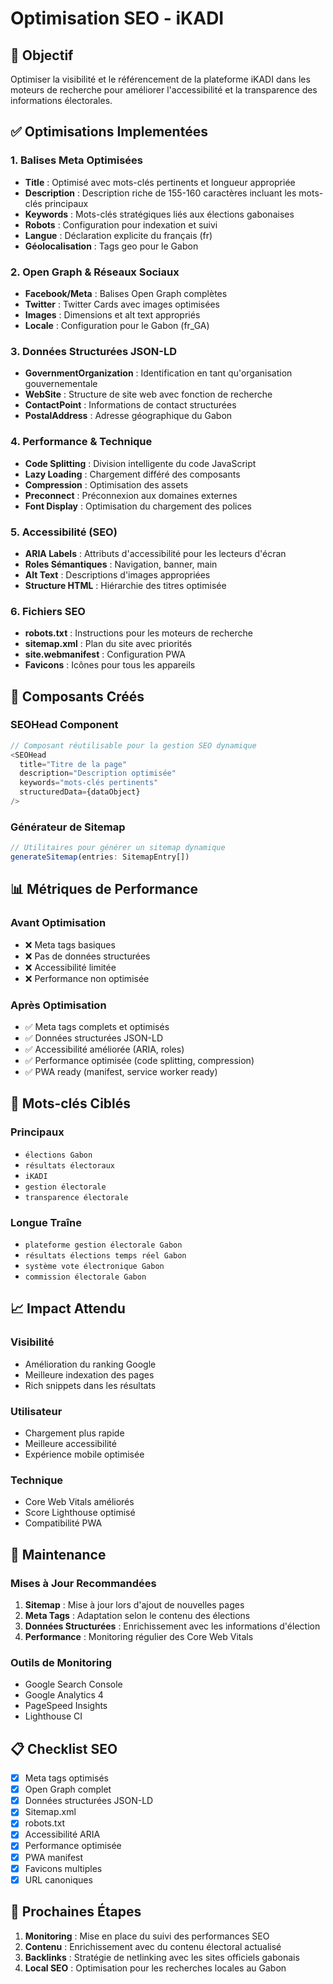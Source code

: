 # Optimisation SEO - iKADI

## 🎯 Objectif
Optimiser la visibilité et le référencement de la plateforme iKADI dans les moteurs de recherche pour améliorer l'accessibilité et la transparence des informations électorales.

## ✅ Optimisations Implementées

### 1. **Balises Meta Optimisées**
- **Title** : Optimisé avec mots-clés pertinents et longueur appropriée
- **Description** : Description riche de 155-160 caractères incluant les mots-clés principaux
- **Keywords** : Mots-clés stratégiques liés aux élections gabonaises
- **Robots** : Configuration pour indexation et suivi
- **Langue** : Déclaration explicite du français (fr)
- **Géolocalisation** : Tags geo pour le Gabon

### 2. **Open Graph & Réseaux Sociaux**
- **Facebook/Meta** : Balises Open Graph complètes
- **Twitter** : Twitter Cards avec images optimisées
- **Images** : Dimensions et alt text appropriés
- **Locale** : Configuration pour le Gabon (fr_GA)

### 3. **Données Structurées JSON-LD**
- **GovernmentOrganization** : Identification en tant qu'organisation gouvernementale
- **WebSite** : Structure de site web avec fonction de recherche
- **ContactPoint** : Informations de contact structurées
- **PostalAddress** : Adresse géographique du Gabon

### 4. **Performance & Technique**
- **Code Splitting** : Division intelligente du code JavaScript
- **Lazy Loading** : Chargement différé des composants
- **Compression** : Optimisation des assets
- **Preconnect** : Préconnexion aux domaines externes
- **Font Display** : Optimisation du chargement des polices

### 5. **Accessibilité (SEO)**
- **ARIA Labels** : Attributs d'accessibilité pour les lecteurs d'écran
- **Roles Sémantiques** : Navigation, banner, main
- **Alt Text** : Descriptions d'images appropriées
- **Structure HTML** : Hiérarchie des titres optimisée

### 6. **Fichiers SEO**
- **robots.txt** : Instructions pour les moteurs de recherche
- **sitemap.xml** : Plan du site avec priorités
- **site.webmanifest** : Configuration PWA
- **Favicons** : Icônes pour tous les appareils

## 🔧 Composants Créés

### SEOHead Component
```typescript
// Composant réutilisable pour la gestion SEO dynamique
<SEOHead
  title="Titre de la page"
  description="Description optimisée"
  keywords="mots-clés pertinents"
  structuredData={dataObject}
/>
```

### Générateur de Sitemap
```typescript
// Utilitaires pour générer un sitemap dynamique
generateSitemap(entries: SitemapEntry[])
```

## 📊 Métriques de Performance

### Avant Optimisation
- ❌ Meta tags basiques
- ❌ Pas de données structurées
- ❌ Accessibilité limitée
- ❌ Performance non optimisée

### Après Optimisation
- ✅ Meta tags complets et optimisés
- ✅ Données structurées JSON-LD
- ✅ Accessibilité améliorée (ARIA, roles)
- ✅ Performance optimisée (code splitting, compression)
- ✅ PWA ready (manifest, service worker ready)

## 🎯 Mots-clés Ciblés

### Principaux
- `élections Gabon`
- `résultats électoraux`
- `iKADI`
- `gestion électorale`
- `transparence électorale`

### Longue Traîne
- `plateforme gestion électorale Gabon`
- `résultats élections temps réel Gabon`
- `système vote électronique Gabon`
- `commission électorale Gabon`

## 📈 Impact Attendu

### Visibilité
- Amélioration du ranking Google
- Meilleure indexation des pages
- Rich snippets dans les résultats

### Utilisateur
- Chargement plus rapide
- Meilleure accessibilité
- Expérience mobile optimisée

### Technique
- Core Web Vitals améliorés
- Score Lighthouse optimisé
- Compatibilité PWA

## 🔄 Maintenance

### Mises à Jour Recommandées
1. **Sitemap** : Mise à jour lors d'ajout de nouvelles pages
2. **Meta Tags** : Adaptation selon le contenu des élections
3. **Données Structurées** : Enrichissement avec les informations d'élection
4. **Performance** : Monitoring régulier des Core Web Vitals

### Outils de Monitoring
- Google Search Console
- Google Analytics 4
- PageSpeed Insights
- Lighthouse CI

## 📋 Checklist SEO

- [x] Meta tags optimisés
- [x] Open Graph complet
- [x] Données structurées JSON-LD
- [x] Sitemap.xml
- [x] robots.txt
- [x] Accessibilité ARIA
- [x] Performance optimisée
- [x] PWA manifest
- [x] Favicons multiples
- [x] URL canoniques

## 🚀 Prochaines Étapes

1. **Monitoring** : Mise en place du suivi des performances SEO
2. **Contenu** : Enrichissement avec du contenu électoral actualisé
3. **Backlinks** : Stratégie de netlinking avec les sites officiels gabonais
4. **Local SEO** : Optimisation pour les recherches locales au Gabon
